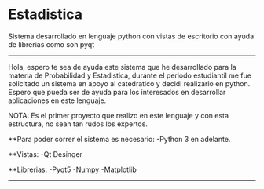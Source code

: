 # Estadistica
Sistema desarrollado en lenguaje python con vistas de escritorio con ayuda de librerias como son pyqt
*****************************************************************************************************
Hola, espero te sea de ayuda este sistema que he desarrollado para la materia de Probabilidad y Estadistica,
durante el periodo estudiantil me fue solicitado un sistema en apoyo al catedratico y decidi realizarlo en python.
Espero que pueda ser de ayuda para los interesados en desarrollar aplicaciones en este lenguaje.


NOTA: Es el primer proyecto que realizo en este lenguaje y con esta estructura, no sean tan rudos los expertos.


**Para poder correr el sistema es necesario:
-Python 3 en adelante.


**Vistas:
-Qt Desinger


**Librerias:
-Pyqt5
-Numpy
-Matplotlib
*******************************
